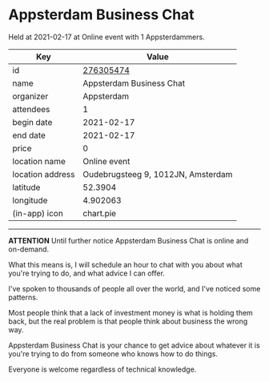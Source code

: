 # Appsterdam Business Chat
Held at 2021-02-17 at Online event with 1 Appsterdammers.
        
|Key|Value
|---|---|
|id|[276305474](https://www.meetup.com/appsterdam/events/276305474/)|
|name|Appsterdam Business Chat|
|organizer|Appsterdam|
|attendees|1|
|begin date|2021-02-17|
|end date|2021-02-17|
|price|0|
|location name|Online event|
|location address|Oudebrugsteeg 9, 1012JN, Amsterdam|
|latitude|52.3904|
|longitude|4.902063|
|(in-app) icon|chart.pie|

---

**ATTENTION** Until further notice Appsterdam Business Chat is online and on-demand.

What this means is, I will schedule an hour to chat with you about what you're trying to do, and what advice I can offer.

I've spoken to thousands of people all over the world, and I've noticed some patterns.

Most people think that a lack of investment money is what is holding them back, but the real problem is that people think about business the wrong way.

Appsterdam Business Chat is your chance to get advice about whatever it is you're trying to do from someone who knows how to do things.

Everyone is welcome regardless of technical knowledge.



